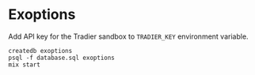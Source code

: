 # Exoptions

Add API key for the Tradier sandbox to `TRADIER_KEY` environment variable.

```
createdb exoptions
psql -f database.sql exoptions
mix start
```
